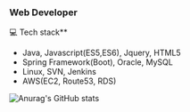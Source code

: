 ### Web Developer

:computer: ​Tech stack**

- Java, Javascript(ES5,ES6), Jquery, HTML5
- Spring Framework(Boot), Oracle, MySQL
- Linux, SVN, Jenkins
- AWS(EC2, Route53, RDS)

![Anurag's GitHub stats](https://github-readme-stats.vercel.app/api?username=eeesnghyun&show_icons=true&theme=graywhite)

